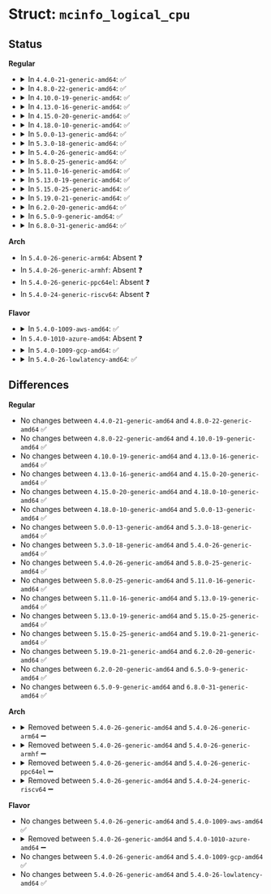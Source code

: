 # Struct: <code>mcinfo_logical_cpu</code>

## Status
<b>Regular</b>
<ul>
<li>
<details>
<summary>In <code>4.4.0-21-generic-amd64</code>: ✅</summary>

```c
struct mcinfo_logical_cpu {
    uint32_t mc_cpunr;
    uint32_t mc_chipid;
    uint16_t mc_coreid;
    uint16_t mc_threadid;
    uint32_t mc_apicid;
    uint32_t mc_clusterid;
    uint32_t mc_ncores;
    uint32_t mc_ncores_active;
    uint32_t mc_nthreads;
    uint32_t mc_cpuid_level;
    uint32_t mc_family;
    uint32_t mc_vendor;
    uint32_t mc_model;
    uint32_t mc_step;
    char[16] mc_vendorid;
    char[64] mc_brandid;
    uint32_t[7] mc_cpu_caps;
    uint32_t mc_cache_size;
    uint32_t mc_cache_alignment;
    uint32_t mc_nmsrvals;
    struct mcinfo_msr[8] mc_msrvalues;
}
```
</details>
</li>
<li>
<details>
<summary>In <code>4.8.0-22-generic-amd64</code>: ✅</summary>

```c
struct mcinfo_logical_cpu {
    uint32_t mc_cpunr;
    uint32_t mc_chipid;
    uint16_t mc_coreid;
    uint16_t mc_threadid;
    uint32_t mc_apicid;
    uint32_t mc_clusterid;
    uint32_t mc_ncores;
    uint32_t mc_ncores_active;
    uint32_t mc_nthreads;
    uint32_t mc_cpuid_level;
    uint32_t mc_family;
    uint32_t mc_vendor;
    uint32_t mc_model;
    uint32_t mc_step;
    char[16] mc_vendorid;
    char[64] mc_brandid;
    uint32_t[7] mc_cpu_caps;
    uint32_t mc_cache_size;
    uint32_t mc_cache_alignment;
    uint32_t mc_nmsrvals;
    struct mcinfo_msr[8] mc_msrvalues;
}
```
</details>
</li>
<li>
<details>
<summary>In <code>4.10.0-19-generic-amd64</code>: ✅</summary>

```c
struct mcinfo_logical_cpu {
    uint32_t mc_cpunr;
    uint32_t mc_chipid;
    uint16_t mc_coreid;
    uint16_t mc_threadid;
    uint32_t mc_apicid;
    uint32_t mc_clusterid;
    uint32_t mc_ncores;
    uint32_t mc_ncores_active;
    uint32_t mc_nthreads;
    uint32_t mc_cpuid_level;
    uint32_t mc_family;
    uint32_t mc_vendor;
    uint32_t mc_model;
    uint32_t mc_step;
    char[16] mc_vendorid;
    char[64] mc_brandid;
    uint32_t[7] mc_cpu_caps;
    uint32_t mc_cache_size;
    uint32_t mc_cache_alignment;
    uint32_t mc_nmsrvals;
    struct mcinfo_msr[8] mc_msrvalues;
}
```
</details>
</li>
<li>
<details>
<summary>In <code>4.13.0-16-generic-amd64</code>: ✅</summary>

```c
struct mcinfo_logical_cpu {
    uint32_t mc_cpunr;
    uint32_t mc_chipid;
    uint16_t mc_coreid;
    uint16_t mc_threadid;
    uint32_t mc_apicid;
    uint32_t mc_clusterid;
    uint32_t mc_ncores;
    uint32_t mc_ncores_active;
    uint32_t mc_nthreads;
    uint32_t mc_cpuid_level;
    uint32_t mc_family;
    uint32_t mc_vendor;
    uint32_t mc_model;
    uint32_t mc_step;
    char[16] mc_vendorid;
    char[64] mc_brandid;
    uint32_t[7] mc_cpu_caps;
    uint32_t mc_cache_size;
    uint32_t mc_cache_alignment;
    uint32_t mc_nmsrvals;
    struct mcinfo_msr[8] mc_msrvalues;
}
```
</details>
</li>
<li>
<details>
<summary>In <code>4.15.0-20-generic-amd64</code>: ✅</summary>

```c
struct mcinfo_logical_cpu {
    uint32_t mc_cpunr;
    uint32_t mc_chipid;
    uint16_t mc_coreid;
    uint16_t mc_threadid;
    uint32_t mc_apicid;
    uint32_t mc_clusterid;
    uint32_t mc_ncores;
    uint32_t mc_ncores_active;
    uint32_t mc_nthreads;
    uint32_t mc_cpuid_level;
    uint32_t mc_family;
    uint32_t mc_vendor;
    uint32_t mc_model;
    uint32_t mc_step;
    char[16] mc_vendorid;
    char[64] mc_brandid;
    uint32_t[7] mc_cpu_caps;
    uint32_t mc_cache_size;
    uint32_t mc_cache_alignment;
    uint32_t mc_nmsrvals;
    struct mcinfo_msr[8] mc_msrvalues;
}
```
</details>
</li>
<li>
<details>
<summary>In <code>4.18.0-10-generic-amd64</code>: ✅</summary>

```c
struct mcinfo_logical_cpu {
    uint32_t mc_cpunr;
    uint32_t mc_chipid;
    uint16_t mc_coreid;
    uint16_t mc_threadid;
    uint32_t mc_apicid;
    uint32_t mc_clusterid;
    uint32_t mc_ncores;
    uint32_t mc_ncores_active;
    uint32_t mc_nthreads;
    uint32_t mc_cpuid_level;
    uint32_t mc_family;
    uint32_t mc_vendor;
    uint32_t mc_model;
    uint32_t mc_step;
    char[16] mc_vendorid;
    char[64] mc_brandid;
    uint32_t[7] mc_cpu_caps;
    uint32_t mc_cache_size;
    uint32_t mc_cache_alignment;
    uint32_t mc_nmsrvals;
    struct mcinfo_msr[8] mc_msrvalues;
}
```
</details>
</li>
<li>
<details>
<summary>In <code>5.0.0-13-generic-amd64</code>: ✅</summary>

```c
struct mcinfo_logical_cpu {
    uint32_t mc_cpunr;
    uint32_t mc_chipid;
    uint16_t mc_coreid;
    uint16_t mc_threadid;
    uint32_t mc_apicid;
    uint32_t mc_clusterid;
    uint32_t mc_ncores;
    uint32_t mc_ncores_active;
    uint32_t mc_nthreads;
    uint32_t mc_cpuid_level;
    uint32_t mc_family;
    uint32_t mc_vendor;
    uint32_t mc_model;
    uint32_t mc_step;
    char[16] mc_vendorid;
    char[64] mc_brandid;
    uint32_t[7] mc_cpu_caps;
    uint32_t mc_cache_size;
    uint32_t mc_cache_alignment;
    uint32_t mc_nmsrvals;
    struct mcinfo_msr[8] mc_msrvalues;
}
```
</details>
</li>
<li>
<details>
<summary>In <code>5.3.0-18-generic-amd64</code>: ✅</summary>

```c
struct mcinfo_logical_cpu {
    uint32_t mc_cpunr;
    uint32_t mc_chipid;
    uint16_t mc_coreid;
    uint16_t mc_threadid;
    uint32_t mc_apicid;
    uint32_t mc_clusterid;
    uint32_t mc_ncores;
    uint32_t mc_ncores_active;
    uint32_t mc_nthreads;
    uint32_t mc_cpuid_level;
    uint32_t mc_family;
    uint32_t mc_vendor;
    uint32_t mc_model;
    uint32_t mc_step;
    char[16] mc_vendorid;
    char[64] mc_brandid;
    uint32_t[7] mc_cpu_caps;
    uint32_t mc_cache_size;
    uint32_t mc_cache_alignment;
    uint32_t mc_nmsrvals;
    struct mcinfo_msr[8] mc_msrvalues;
}
```
</details>
</li>
<li>
<details>
<summary>In <code>5.4.0-26-generic-amd64</code>: ✅</summary>

```c
struct mcinfo_logical_cpu {
    uint32_t mc_cpunr;
    uint32_t mc_chipid;
    uint16_t mc_coreid;
    uint16_t mc_threadid;
    uint32_t mc_apicid;
    uint32_t mc_clusterid;
    uint32_t mc_ncores;
    uint32_t mc_ncores_active;
    uint32_t mc_nthreads;
    uint32_t mc_cpuid_level;
    uint32_t mc_family;
    uint32_t mc_vendor;
    uint32_t mc_model;
    uint32_t mc_step;
    char[16] mc_vendorid;
    char[64] mc_brandid;
    uint32_t[7] mc_cpu_caps;
    uint32_t mc_cache_size;
    uint32_t mc_cache_alignment;
    uint32_t mc_nmsrvals;
    struct mcinfo_msr[8] mc_msrvalues;
}
```
</details>
</li>
<li>
<details>
<summary>In <code>5.8.0-25-generic-amd64</code>: ✅</summary>

```c
struct mcinfo_logical_cpu {
    uint32_t mc_cpunr;
    uint32_t mc_chipid;
    uint16_t mc_coreid;
    uint16_t mc_threadid;
    uint32_t mc_apicid;
    uint32_t mc_clusterid;
    uint32_t mc_ncores;
    uint32_t mc_ncores_active;
    uint32_t mc_nthreads;
    uint32_t mc_cpuid_level;
    uint32_t mc_family;
    uint32_t mc_vendor;
    uint32_t mc_model;
    uint32_t mc_step;
    char[16] mc_vendorid;
    char[64] mc_brandid;
    uint32_t[7] mc_cpu_caps;
    uint32_t mc_cache_size;
    uint32_t mc_cache_alignment;
    uint32_t mc_nmsrvals;
    struct mcinfo_msr[8] mc_msrvalues;
}
```
</details>
</li>
<li>
<details>
<summary>In <code>5.11.0-16-generic-amd64</code>: ✅</summary>

```c
struct mcinfo_logical_cpu {
    uint32_t mc_cpunr;
    uint32_t mc_chipid;
    uint16_t mc_coreid;
    uint16_t mc_threadid;
    uint32_t mc_apicid;
    uint32_t mc_clusterid;
    uint32_t mc_ncores;
    uint32_t mc_ncores_active;
    uint32_t mc_nthreads;
    uint32_t mc_cpuid_level;
    uint32_t mc_family;
    uint32_t mc_vendor;
    uint32_t mc_model;
    uint32_t mc_step;
    char[16] mc_vendorid;
    char[64] mc_brandid;
    uint32_t[7] mc_cpu_caps;
    uint32_t mc_cache_size;
    uint32_t mc_cache_alignment;
    uint32_t mc_nmsrvals;
    struct mcinfo_msr[8] mc_msrvalues;
}
```
</details>
</li>
<li>
<details>
<summary>In <code>5.13.0-19-generic-amd64</code>: ✅</summary>

```c
struct mcinfo_logical_cpu {
    uint32_t mc_cpunr;
    uint32_t mc_chipid;
    uint16_t mc_coreid;
    uint16_t mc_threadid;
    uint32_t mc_apicid;
    uint32_t mc_clusterid;
    uint32_t mc_ncores;
    uint32_t mc_ncores_active;
    uint32_t mc_nthreads;
    uint32_t mc_cpuid_level;
    uint32_t mc_family;
    uint32_t mc_vendor;
    uint32_t mc_model;
    uint32_t mc_step;
    char[16] mc_vendorid;
    char[64] mc_brandid;
    uint32_t[7] mc_cpu_caps;
    uint32_t mc_cache_size;
    uint32_t mc_cache_alignment;
    uint32_t mc_nmsrvals;
    struct mcinfo_msr[8] mc_msrvalues;
}
```
</details>
</li>
<li>
<details>
<summary>In <code>5.15.0-25-generic-amd64</code>: ✅</summary>

```c
struct mcinfo_logical_cpu {
    uint32_t mc_cpunr;
    uint32_t mc_chipid;
    uint16_t mc_coreid;
    uint16_t mc_threadid;
    uint32_t mc_apicid;
    uint32_t mc_clusterid;
    uint32_t mc_ncores;
    uint32_t mc_ncores_active;
    uint32_t mc_nthreads;
    uint32_t mc_cpuid_level;
    uint32_t mc_family;
    uint32_t mc_vendor;
    uint32_t mc_model;
    uint32_t mc_step;
    char[16] mc_vendorid;
    char[64] mc_brandid;
    uint32_t[7] mc_cpu_caps;
    uint32_t mc_cache_size;
    uint32_t mc_cache_alignment;
    uint32_t mc_nmsrvals;
    struct mcinfo_msr[8] mc_msrvalues;
}
```
</details>
</li>
<li>
<details>
<summary>In <code>5.19.0-21-generic-amd64</code>: ✅</summary>

```c
struct mcinfo_logical_cpu {
    uint32_t mc_cpunr;
    uint32_t mc_chipid;
    uint16_t mc_coreid;
    uint16_t mc_threadid;
    uint32_t mc_apicid;
    uint32_t mc_clusterid;
    uint32_t mc_ncores;
    uint32_t mc_ncores_active;
    uint32_t mc_nthreads;
    uint32_t mc_cpuid_level;
    uint32_t mc_family;
    uint32_t mc_vendor;
    uint32_t mc_model;
    uint32_t mc_step;
    char[16] mc_vendorid;
    char[64] mc_brandid;
    uint32_t[7] mc_cpu_caps;
    uint32_t mc_cache_size;
    uint32_t mc_cache_alignment;
    uint32_t mc_nmsrvals;
    struct mcinfo_msr[8] mc_msrvalues;
}
```
</details>
</li>
<li>
<details>
<summary>In <code>6.2.0-20-generic-amd64</code>: ✅</summary>

```c
struct mcinfo_logical_cpu {
    uint32_t mc_cpunr;
    uint32_t mc_chipid;
    uint16_t mc_coreid;
    uint16_t mc_threadid;
    uint32_t mc_apicid;
    uint32_t mc_clusterid;
    uint32_t mc_ncores;
    uint32_t mc_ncores_active;
    uint32_t mc_nthreads;
    uint32_t mc_cpuid_level;
    uint32_t mc_family;
    uint32_t mc_vendor;
    uint32_t mc_model;
    uint32_t mc_step;
    char[16] mc_vendorid;
    char[64] mc_brandid;
    uint32_t[7] mc_cpu_caps;
    uint32_t mc_cache_size;
    uint32_t mc_cache_alignment;
    uint32_t mc_nmsrvals;
    struct mcinfo_msr[8] mc_msrvalues;
}
```
</details>
</li>
<li>
<details>
<summary>In <code>6.5.0-9-generic-amd64</code>: ✅</summary>

```c
struct mcinfo_logical_cpu {
    uint32_t mc_cpunr;
    uint32_t mc_chipid;
    uint16_t mc_coreid;
    uint16_t mc_threadid;
    uint32_t mc_apicid;
    uint32_t mc_clusterid;
    uint32_t mc_ncores;
    uint32_t mc_ncores_active;
    uint32_t mc_nthreads;
    uint32_t mc_cpuid_level;
    uint32_t mc_family;
    uint32_t mc_vendor;
    uint32_t mc_model;
    uint32_t mc_step;
    char[16] mc_vendorid;
    char[64] mc_brandid;
    uint32_t[7] mc_cpu_caps;
    uint32_t mc_cache_size;
    uint32_t mc_cache_alignment;
    uint32_t mc_nmsrvals;
    struct mcinfo_msr[8] mc_msrvalues;
}
```
</details>
</li>
<li>
<details>
<summary>In <code>6.8.0-31-generic-amd64</code>: ✅</summary>

```c
struct mcinfo_logical_cpu {
    uint32_t mc_cpunr;
    uint32_t mc_chipid;
    uint16_t mc_coreid;
    uint16_t mc_threadid;
    uint32_t mc_apicid;
    uint32_t mc_clusterid;
    uint32_t mc_ncores;
    uint32_t mc_ncores_active;
    uint32_t mc_nthreads;
    uint32_t mc_cpuid_level;
    uint32_t mc_family;
    uint32_t mc_vendor;
    uint32_t mc_model;
    uint32_t mc_step;
    char[16] mc_vendorid;
    char[64] mc_brandid;
    uint32_t[7] mc_cpu_caps;
    uint32_t mc_cache_size;
    uint32_t mc_cache_alignment;
    uint32_t mc_nmsrvals;
    struct mcinfo_msr[8] mc_msrvalues;
}
```
</details>
</li>
</ul>
<b>Arch</b>
<ul>
<li>
In <code>5.4.0-26-generic-arm64</code>: Absent ❓
</li>
<li>
In <code>5.4.0-26-generic-armhf</code>: Absent ❓
</li>
<li>
In <code>5.4.0-26-generic-ppc64el</code>: Absent ❓
</li>
<li>
In <code>5.4.0-24-generic-riscv64</code>: Absent ❓
</li>
</ul>
<b>Flavor</b>
<ul>
<li>
<details>
<summary>In <code>5.4.0-1009-aws-amd64</code>: ✅</summary>

```c
struct mcinfo_logical_cpu {
    uint32_t mc_cpunr;
    uint32_t mc_chipid;
    uint16_t mc_coreid;
    uint16_t mc_threadid;
    uint32_t mc_apicid;
    uint32_t mc_clusterid;
    uint32_t mc_ncores;
    uint32_t mc_ncores_active;
    uint32_t mc_nthreads;
    uint32_t mc_cpuid_level;
    uint32_t mc_family;
    uint32_t mc_vendor;
    uint32_t mc_model;
    uint32_t mc_step;
    char[16] mc_vendorid;
    char[64] mc_brandid;
    uint32_t[7] mc_cpu_caps;
    uint32_t mc_cache_size;
    uint32_t mc_cache_alignment;
    uint32_t mc_nmsrvals;
    struct mcinfo_msr[8] mc_msrvalues;
}
```
</details>
</li>
<li>
In <code>5.4.0-1010-azure-amd64</code>: Absent ❓
</li>
<li>
<details>
<summary>In <code>5.4.0-1009-gcp-amd64</code>: ✅</summary>

```c
struct mcinfo_logical_cpu {
    uint32_t mc_cpunr;
    uint32_t mc_chipid;
    uint16_t mc_coreid;
    uint16_t mc_threadid;
    uint32_t mc_apicid;
    uint32_t mc_clusterid;
    uint32_t mc_ncores;
    uint32_t mc_ncores_active;
    uint32_t mc_nthreads;
    uint32_t mc_cpuid_level;
    uint32_t mc_family;
    uint32_t mc_vendor;
    uint32_t mc_model;
    uint32_t mc_step;
    char[16] mc_vendorid;
    char[64] mc_brandid;
    uint32_t[7] mc_cpu_caps;
    uint32_t mc_cache_size;
    uint32_t mc_cache_alignment;
    uint32_t mc_nmsrvals;
    struct mcinfo_msr[8] mc_msrvalues;
}
```
</details>
</li>
<li>
<details>
<summary>In <code>5.4.0-26-lowlatency-amd64</code>: ✅</summary>

```c
struct mcinfo_logical_cpu {
    uint32_t mc_cpunr;
    uint32_t mc_chipid;
    uint16_t mc_coreid;
    uint16_t mc_threadid;
    uint32_t mc_apicid;
    uint32_t mc_clusterid;
    uint32_t mc_ncores;
    uint32_t mc_ncores_active;
    uint32_t mc_nthreads;
    uint32_t mc_cpuid_level;
    uint32_t mc_family;
    uint32_t mc_vendor;
    uint32_t mc_model;
    uint32_t mc_step;
    char[16] mc_vendorid;
    char[64] mc_brandid;
    uint32_t[7] mc_cpu_caps;
    uint32_t mc_cache_size;
    uint32_t mc_cache_alignment;
    uint32_t mc_nmsrvals;
    struct mcinfo_msr[8] mc_msrvalues;
}
```
</details>
</li>
</ul>

## Differences
<b>Regular</b>
<ul>
<li>
No changes between <code>4.4.0-21-generic-amd64</code> and <code>4.8.0-22-generic-amd64</code> ✅
</li>
<li>
No changes between <code>4.8.0-22-generic-amd64</code> and <code>4.10.0-19-generic-amd64</code> ✅
</li>
<li>
No changes between <code>4.10.0-19-generic-amd64</code> and <code>4.13.0-16-generic-amd64</code> ✅
</li>
<li>
No changes between <code>4.13.0-16-generic-amd64</code> and <code>4.15.0-20-generic-amd64</code> ✅
</li>
<li>
No changes between <code>4.15.0-20-generic-amd64</code> and <code>4.18.0-10-generic-amd64</code> ✅
</li>
<li>
No changes between <code>4.18.0-10-generic-amd64</code> and <code>5.0.0-13-generic-amd64</code> ✅
</li>
<li>
No changes between <code>5.0.0-13-generic-amd64</code> and <code>5.3.0-18-generic-amd64</code> ✅
</li>
<li>
No changes between <code>5.3.0-18-generic-amd64</code> and <code>5.4.0-26-generic-amd64</code> ✅
</li>
<li>
No changes between <code>5.4.0-26-generic-amd64</code> and <code>5.8.0-25-generic-amd64</code> ✅
</li>
<li>
No changes between <code>5.8.0-25-generic-amd64</code> and <code>5.11.0-16-generic-amd64</code> ✅
</li>
<li>
No changes between <code>5.11.0-16-generic-amd64</code> and <code>5.13.0-19-generic-amd64</code> ✅
</li>
<li>
No changes between <code>5.13.0-19-generic-amd64</code> and <code>5.15.0-25-generic-amd64</code> ✅
</li>
<li>
No changes between <code>5.15.0-25-generic-amd64</code> and <code>5.19.0-21-generic-amd64</code> ✅
</li>
<li>
No changes between <code>5.19.0-21-generic-amd64</code> and <code>6.2.0-20-generic-amd64</code> ✅
</li>
<li>
No changes between <code>6.2.0-20-generic-amd64</code> and <code>6.5.0-9-generic-amd64</code> ✅
</li>
<li>
No changes between <code>6.5.0-9-generic-amd64</code> and <code>6.8.0-31-generic-amd64</code> ✅
</li>
</ul>
<b>Arch</b>
<ul>
<li>
<details>
<summary>Removed between <code>5.4.0-26-generic-amd64</code> and <code>5.4.0-26-generic-arm64</code> ➖</summary>

```c
struct mcinfo_logical_cpu {
    uint32_t mc_cpunr;
    uint32_t mc_chipid;
    uint16_t mc_coreid;
    uint16_t mc_threadid;
    uint32_t mc_apicid;
    uint32_t mc_clusterid;
    uint32_t mc_ncores;
    uint32_t mc_ncores_active;
    uint32_t mc_nthreads;
    uint32_t mc_cpuid_level;
    uint32_t mc_family;
    uint32_t mc_vendor;
    uint32_t mc_model;
    uint32_t mc_step;
    char[16] mc_vendorid;
    char[64] mc_brandid;
    uint32_t[7] mc_cpu_caps;
    uint32_t mc_cache_size;
    uint32_t mc_cache_alignment;
    uint32_t mc_nmsrvals;
    struct mcinfo_msr[8] mc_msrvalues;
}
```
</details>
</li>
<li>
<details>
<summary>Removed between <code>5.4.0-26-generic-amd64</code> and <code>5.4.0-26-generic-armhf</code> ➖</summary>

```c
struct mcinfo_logical_cpu {
    uint32_t mc_cpunr;
    uint32_t mc_chipid;
    uint16_t mc_coreid;
    uint16_t mc_threadid;
    uint32_t mc_apicid;
    uint32_t mc_clusterid;
    uint32_t mc_ncores;
    uint32_t mc_ncores_active;
    uint32_t mc_nthreads;
    uint32_t mc_cpuid_level;
    uint32_t mc_family;
    uint32_t mc_vendor;
    uint32_t mc_model;
    uint32_t mc_step;
    char[16] mc_vendorid;
    char[64] mc_brandid;
    uint32_t[7] mc_cpu_caps;
    uint32_t mc_cache_size;
    uint32_t mc_cache_alignment;
    uint32_t mc_nmsrvals;
    struct mcinfo_msr[8] mc_msrvalues;
}
```
</details>
</li>
<li>
<details>
<summary>Removed between <code>5.4.0-26-generic-amd64</code> and <code>5.4.0-26-generic-ppc64el</code> ➖</summary>

```c
struct mcinfo_logical_cpu {
    uint32_t mc_cpunr;
    uint32_t mc_chipid;
    uint16_t mc_coreid;
    uint16_t mc_threadid;
    uint32_t mc_apicid;
    uint32_t mc_clusterid;
    uint32_t mc_ncores;
    uint32_t mc_ncores_active;
    uint32_t mc_nthreads;
    uint32_t mc_cpuid_level;
    uint32_t mc_family;
    uint32_t mc_vendor;
    uint32_t mc_model;
    uint32_t mc_step;
    char[16] mc_vendorid;
    char[64] mc_brandid;
    uint32_t[7] mc_cpu_caps;
    uint32_t mc_cache_size;
    uint32_t mc_cache_alignment;
    uint32_t mc_nmsrvals;
    struct mcinfo_msr[8] mc_msrvalues;
}
```
</details>
</li>
<li>
<details>
<summary>Removed between <code>5.4.0-26-generic-amd64</code> and <code>5.4.0-24-generic-riscv64</code> ➖</summary>

```c
struct mcinfo_logical_cpu {
    uint32_t mc_cpunr;
    uint32_t mc_chipid;
    uint16_t mc_coreid;
    uint16_t mc_threadid;
    uint32_t mc_apicid;
    uint32_t mc_clusterid;
    uint32_t mc_ncores;
    uint32_t mc_ncores_active;
    uint32_t mc_nthreads;
    uint32_t mc_cpuid_level;
    uint32_t mc_family;
    uint32_t mc_vendor;
    uint32_t mc_model;
    uint32_t mc_step;
    char[16] mc_vendorid;
    char[64] mc_brandid;
    uint32_t[7] mc_cpu_caps;
    uint32_t mc_cache_size;
    uint32_t mc_cache_alignment;
    uint32_t mc_nmsrvals;
    struct mcinfo_msr[8] mc_msrvalues;
}
```
</details>
</li>
</ul>
<b>Flavor</b>
<ul>
<li>
No changes between <code>5.4.0-26-generic-amd64</code> and <code>5.4.0-1009-aws-amd64</code> ✅
</li>
<li>
<details>
<summary>Removed between <code>5.4.0-26-generic-amd64</code> and <code>5.4.0-1010-azure-amd64</code> ➖</summary>

```c
struct mcinfo_logical_cpu {
    uint32_t mc_cpunr;
    uint32_t mc_chipid;
    uint16_t mc_coreid;
    uint16_t mc_threadid;
    uint32_t mc_apicid;
    uint32_t mc_clusterid;
    uint32_t mc_ncores;
    uint32_t mc_ncores_active;
    uint32_t mc_nthreads;
    uint32_t mc_cpuid_level;
    uint32_t mc_family;
    uint32_t mc_vendor;
    uint32_t mc_model;
    uint32_t mc_step;
    char[16] mc_vendorid;
    char[64] mc_brandid;
    uint32_t[7] mc_cpu_caps;
    uint32_t mc_cache_size;
    uint32_t mc_cache_alignment;
    uint32_t mc_nmsrvals;
    struct mcinfo_msr[8] mc_msrvalues;
}
```
</details>
</li>
<li>
No changes between <code>5.4.0-26-generic-amd64</code> and <code>5.4.0-1009-gcp-amd64</code> ✅
</li>
<li>
No changes between <code>5.4.0-26-generic-amd64</code> and <code>5.4.0-26-lowlatency-amd64</code> ✅
</li>
</ul>
